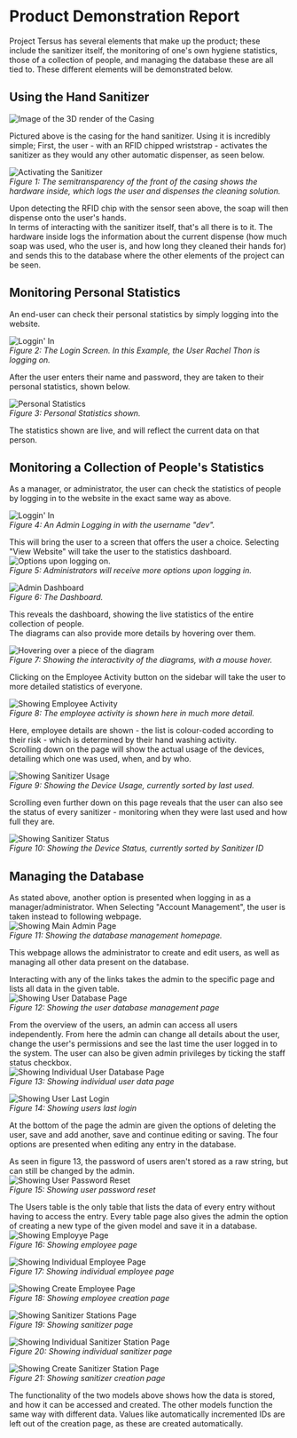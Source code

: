 # Product Demonstration Report

Project Tersus has several elements that make up the product;
these include the sanitizer itself, the monitoring of one's own hygiene statistics, those of a collection of people, and managing the database these are all tied to.
These different elements will be demonstrated below.

## Using the Hand Sanitizer  

![Image of the 3D render of the Casing](ProductDemoImg/handSanit.png)  

Pictured above is the casing for the hand sanitizer. Using it is incredibly simple;
First, the user - with an RFID chipped wriststrap - activates the sanitizer as they would any other automatic dispenser, as seen below.  

![Activating the Sanitizer](ProductDemoImg/HWStep1.png)  
*Figure 1: The semitransparency of the front of the casing shows the hardware inside, which logs the user and dispenses the cleaning solution.*  

Upon detecting the RFID chip with the sensor seen above, the soap will then dispense onto the user's hands.  
In terms of interacting with the sanitizer itself, that's all there is to it. The hardware inside logs the information about the current dispense (how much soap was used, who the user is, and how long they cleaned their hands for) and sends this to the database where the other elements of the project can be seen.  

## Monitoring Personal Statistics

An end-user can check their personal statistics by simply logging into the website.

![Loggin' In](ProductDemoImg/USERwebStep1.png)  
*Figure 2: The Login Screen. In this Example, the User Rachel Thon is logging on.*

After the user enters their name and password, they are taken to their personal statistics, shown below.  

![Personal Statistics](ProductDemoImg/USERwebStep2.png)  
*Figure 3: Personal Statistics shown.*

The statistics shown are live, and will reflect the current data on that person.

## Monitoring a Collection of People's Statistics

As a manager, or administrator, the user can check the statistics of people by logging in to the website in the exact same way as above.  

![Loggin' In](ProductDemoImg/ADMINwebStep1.png)  
*Figure 4: An Admin Logging in with the username "dev".*

This will bring the user to a screen that offers the user a choice. Selecting "View Website" will take the user to the statistics dashboard.  
![Options upon logging on.](ProductDemoImg/ADMINwebStep2.PNG)  
*Figure 5: Administrators will receive more options upon logging in.*

![Admin Dashboard](ProductDemoImg/ADMINwebStep3.png)  
*Figure 6: The Dashboard.*

This reveals the dashboard, showing the live statistics of the entire collection of people.  
The diagrams can also provide more details by hovering over them.

![Hovering over a piece of the diagram](ProductDemoImg/ADMINwebStep4.png)  
*Figure 7: Showing the interactivity of the diagrams, with a mouse hover.*

Clicking on the Employee Activity button on the sidebar will take the user to more detailed statistics of everyone.

![Showing Employee Activity](ProductDemoImg/ADMINwebStep5.png)  
*Figure 8: The employee activity is shown here in much more detail.*  

Here, employee details are shown - the list is colour-coded according to their risk - which is determined by their hand washing activity.  
Scrolling down on the page will show the actual usage of the devices, detailing which one was used, when, and by who.  

![Showing Sanitizer Usage](ProductDemoImg/ADMINwebStep6.png)  
*Figure 9: Showing the Device Usage, currently sorted by last used.*  

Scrolling even further down on this page reveals that the user can also see the status of every sanitizer - monitoring when they were last used and how full they are.

![Showing Sanitizer Status](ProductDemoImg/ADMINwebStep7.png)  
*Figure 10: Showing the Device Status, currently sorted by Sanitizer ID*  

## Managing the Database

As stated above, another option is presented when logging in as a manager/administrator. When Selecting "Account Management", the user is taken instead to following webpage.  
![Showing Main Admin Page](ProductDemoImg/ADMINdatabaseStep1.PNG)  
*Figure 11: Showing the database management homepage.*  

This webpage allows the administrator to create and edit users, as well as managing all other data present on the database. 

Interacting with any of the links takes the admin to the specific page and lists all data in the given table.  
![Showing User Database Page](ProductDemoImg/ADMINdatabaseStep2.PNG)  
*Figure 12: Showing the user database management page*  

From the overview of the users, an admin can access all users independently. From here the admin can change all details about the user, change the user's permissions and see the last time the user logged in to the system. The user can also be given admin privileges by ticking the staff status checkbox.  
![Showing Individual User Database Page](ProductDemoImg/ADMINdatabaseStep3.PNG)  
*Figure 13: Showing individual user data page*  

![Showing User Last Login](ProductDemoImg/ADMINdatabaseStep4.PNG)  
*Figure 14: Showing users last login*  

At the bottom of the page the admin are given the options of deleting the user, save and add another, save and continue editing or saving. The four options are presented when editing any entry in the database.

As seen in figure 13, the password of users aren't stored as a raw string, but can still be changed by the admin.  
![Showing User Password Reset](ProductDemoImg/ADMINdatabaseStep5.PNG)  
*Figure 15: Showing user password reset*  

The Users table is the only table that lists the data of every entry without having to access the entry. Every table page also gives the admin the option of creating a new type of the given model and save it in a database.
![Showing Employye Page](ProductDemoImg/ADMINdatabaseStep6.PNG)  
*Figure 16: Showing employee page*  

![Showing Individual Employee Page](ProductDemoImg/ADMINdatabaseStep7.PNG)  
*Figure 17: Showing individual employee page*  

![Showing Create Employee Page](ProductDemoImg/ADMINdatabaseStep8.PNG)  
*Figure 18: Showing employee creation page*  

![Showing Sanitizer Stations Page](ProductDemoImg/ADMINdatabaseStep9.PNG)  
*Figure 19: Showing sanitizer page*  

![Showing Individual Sanitizer Station Page](ProductDemoImg/ADMINdatabaseStep10.PNG)  
*Figure 20: Showing individual sanitizer page*  

![Showing Create Sanitizer Station Page](ProductDemoImg/ADMINdatabaseStep11.PNG)  
*Figure 21: Showing sanitizer creation page*  

The functionality of the two models above shows how the data is stored, and how it can be accessed and created. The other models function the same way with different data. Values like automatically incremented IDs are left out of the creation page, as these are created automatically.  
